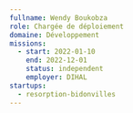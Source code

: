 ```yaml
---
fullname: Wendy Boukobza
role: Chargée de déploiement
domaine: Développement
missions:
  - start: 2022-01-10
    end: 2022-12-01
    status: independent
    employer: DIHAL
startups:
  - resorption-bidonvilles
---
```


